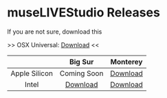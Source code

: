 # museLIVEStudio Releases

If you are not sure, download this

\>> OSX Universal: [Download](https://studio.muse.live/0.11.0/museLIVEStudio_osx11_x86_64_v0.11.0.dmg) <<

|  | Big Sur | Monterey |
| :---: | :---: | :---: |
| Apple Silicon | Coming Soon | [Download](https://studio.muse.live/0.11.0/museLIVEStudio_osx12_arm_v0.11.0.dmg) |
| Intel | [Download](https://studio.muse.live/0.11.0/museLIVEStudio_osx11_x86_64_v0.11.0.dmg) | [Download](https://studio.muse.live/0.11.0/museLIVEStudio_osx12_x86_64_v0.11.0.dmg) |

